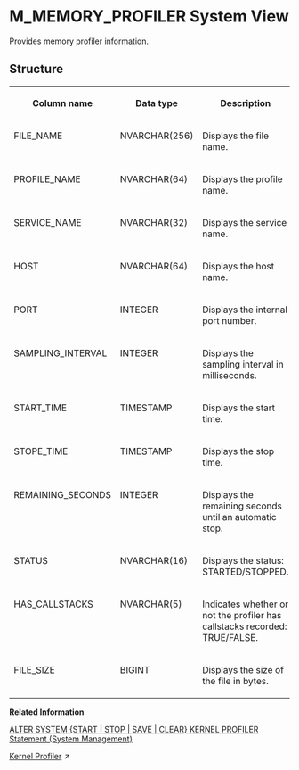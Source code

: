 <!-- loio9b9fc14858414427ba1cab6570864806 -->

# M\_MEMORY\_PROFILER System View

Provides memory profiler information.



## Structure


<table>
<tr>
<th valign="top">

Column name

</th>
<th valign="top">

Data type

</th>
<th valign="top">

Description

</th>
</tr>
<tr>
<td valign="top">

FILE\_NAME

</td>
<td valign="top">

NVARCHAR\(256\)

</td>
<td valign="top">

Displays the file name.

</td>
</tr>
<tr>
<td valign="top">

PROFILE\_NAME

</td>
<td valign="top">

NVARCHAR\(64\)

</td>
<td valign="top">

Displays the profile name.

</td>
</tr>
<tr>
<td valign="top">

SERVICE\_NAME

</td>
<td valign="top">

NVARCHAR\(32\)

</td>
<td valign="top">

Displays the service name.

</td>
</tr>
<tr>
<td valign="top">

HOST

</td>
<td valign="top">

NVARCHAR\(64\)

</td>
<td valign="top">

Displays the host name.

</td>
</tr>
<tr>
<td valign="top">

PORT

</td>
<td valign="top">

INTEGER

</td>
<td valign="top">

Displays the internal port number.

</td>
</tr>
<tr>
<td valign="top">

SAMPLING\_INTERVAL

</td>
<td valign="top">

INTEGER

</td>
<td valign="top">

Displays the sampling interval in milliseconds.

</td>
</tr>
<tr>
<td valign="top">

START\_TIME

</td>
<td valign="top">

TIMESTAMP

</td>
<td valign="top">

Displays the start time.

</td>
</tr>
<tr>
<td valign="top">

STOPE\_TIME

</td>
<td valign="top">

TIMESTAMP

</td>
<td valign="top">

Displays the stop time.

</td>
</tr>
<tr>
<td valign="top">

REMAINING\_SECONDS

</td>
<td valign="top">

INTEGER

</td>
<td valign="top">

Displays the remaining seconds until an automatic stop.

</td>
</tr>
<tr>
<td valign="top">

STATUS

</td>
<td valign="top">

NVARCHAR\(16\)

</td>
<td valign="top">

Displays the status: STARTED/STOPPED.

</td>
</tr>
<tr>
<td valign="top">

HAS\_CALLSTACKS

</td>
<td valign="top">

NVARCHAR\(5\)

</td>
<td valign="top">

Indicates whether or not the profiler has callstacks recorded: TRUE/FALSE.

</td>
</tr>
<tr>
<td valign="top">

FILE\_SIZE

</td>
<td valign="top">

BIGINT

</td>
<td valign="top">

Displays the size of the file in bytes.

</td>
</tr>
</table>

**Related Information**  


[ALTER SYSTEM \{START | STOP | SAVE | CLEAR\} KERNEL PROFILER Statement \(System Management\)](../../010-SQL-Reference/012-SQL-Statements/alter-system-start-stop-save-clear-kernel-profiler-statement-system-manageme-864e9b9.md "Manages the operation of the Kernel Profiler.")

[Kernel Profiler](https://help.sap.com/viewer/f9c5015e72e04fffa14d7d4f7267d897/2024_3_QRC/en-US/bdd27500bb571014b7f7e61e7c4cda04.html "The kernel profiler is a sampling profiler built into the SAP HANA database. It can be used to analyze performance issues and it collects, for example, information about frequent and/or expensive execution paths during query processing.") :arrow_upper_right:

